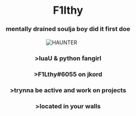 <h1 align="center">F1lthy</h1>
<h3 align="center">mentally drained soulja boy did it first doe</h3>

ㅤㅤㅤㅤㅤㅤㅤㅤㅤㅤㅤㅤㅤㅤㅤ![HAUNTER](https://c.tenor.com/IjJMxfOSEKQAAAAM/manga-dance.gif)


<h3 align="center"> >luaU & python fangirl</h3>
<h3 align="center"> >F1Lthy#6055 on jkord</h3>
<h3 align="center"> >trynna be active and work on projects</h3>
<h3 align="center"> >located in your walls</h3>
